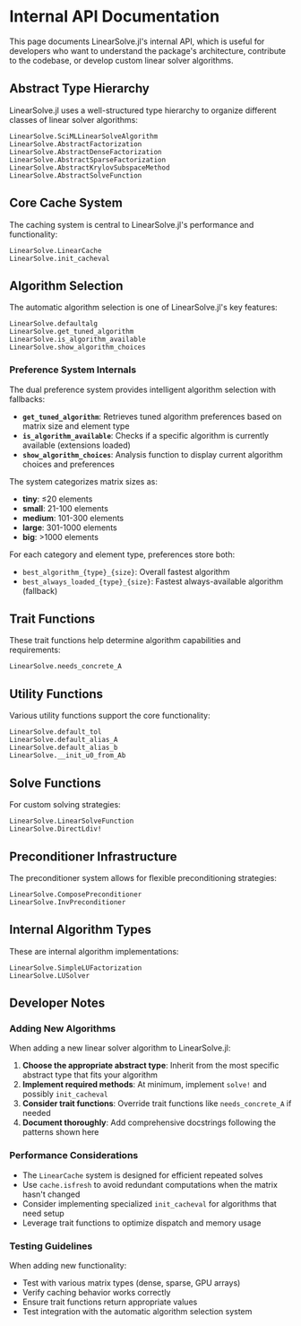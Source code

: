 # Internal API Documentation

This page documents LinearSolve.jl's internal API, which is useful for developers who want to understand the package's architecture, contribute to the codebase, or develop custom linear solver algorithms.

## Abstract Type Hierarchy

LinearSolve.jl uses a well-structured type hierarchy to organize different classes of linear solver algorithms:

```@docs
LinearSolve.SciMLLinearSolveAlgorithm
LinearSolve.AbstractFactorization
LinearSolve.AbstractDenseFactorization
LinearSolve.AbstractSparseFactorization
LinearSolve.AbstractKrylovSubspaceMethod
LinearSolve.AbstractSolveFunction
```

## Core Cache System

The caching system is central to LinearSolve.jl's performance and functionality:

```@docs
LinearSolve.LinearCache
LinearSolve.init_cacheval
```

## Algorithm Selection

The automatic algorithm selection is one of LinearSolve.jl's key features:

```@docs
LinearSolve.defaultalg
LinearSolve.get_tuned_algorithm
LinearSolve.is_algorithm_available
LinearSolve.show_algorithm_choices
```

### Preference System Internals

The dual preference system provides intelligent algorithm selection with fallbacks:

- **`get_tuned_algorithm`**: Retrieves tuned algorithm preferences based on matrix size and element type
- **`is_algorithm_available`**: Checks if a specific algorithm is currently available (extensions loaded)
- **`show_algorithm_choices`**: Analysis function to display current algorithm choices and preferences

The system categorizes matrix sizes as:
- **tiny**: ≤20 elements
- **small**: 21-100 elements  
- **medium**: 101-300 elements
- **large**: 301-1000 elements
- **big**: >1000 elements

For each category and element type, preferences store both:
- `best_algorithm_{type}_{size}`: Overall fastest algorithm
- `best_always_loaded_{type}_{size}`: Fastest always-available algorithm (fallback)

## Trait Functions

These trait functions help determine algorithm capabilities and requirements:

```@docs
LinearSolve.needs_concrete_A
```

## Utility Functions

Various utility functions support the core functionality:

```@docs
LinearSolve.default_tol
LinearSolve.default_alias_A
LinearSolve.default_alias_b
LinearSolve.__init_u0_from_Ab
```

## Solve Functions

For custom solving strategies:

```@docs
LinearSolve.LinearSolveFunction
LinearSolve.DirectLdiv!
```

## Preconditioner Infrastructure

The preconditioner system allows for flexible preconditioning strategies:

```@docs
LinearSolve.ComposePreconditioner
LinearSolve.InvPreconditioner
```

## Internal Algorithm Types

These are internal algorithm implementations:

```@docs
LinearSolve.SimpleLUFactorization
LinearSolve.LUSolver
```

## Developer Notes

### Adding New Algorithms

When adding a new linear solver algorithm to LinearSolve.jl:

1. **Choose the appropriate abstract type**: Inherit from the most specific abstract type that fits your algorithm
2. **Implement required methods**: At minimum, implement `solve!` and possibly `init_cacheval`
3. **Consider trait functions**: Override trait functions like `needs_concrete_A` if needed
4. **Document thoroughly**: Add comprehensive docstrings following the patterns shown here

### Performance Considerations

- The `LinearCache` system is designed for efficient repeated solves
- Use `cache.isfresh` to avoid redundant computations when the matrix hasn't changed
- Consider implementing specialized `init_cacheval` for algorithms that need setup
- Leverage trait functions to optimize dispatch and memory usage

### Testing Guidelines

When adding new functionality:

- Test with various matrix types (dense, sparse, GPU arrays)
- Verify caching behavior works correctly
- Ensure trait functions return appropriate values
- Test integration with the automatic algorithm selection system